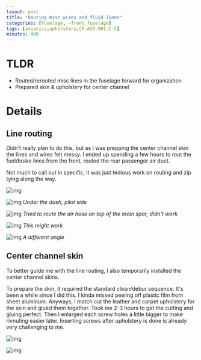 ```yaml
---
layout: post
title: "Routing misc wires and fluid lines"
categories: [Fuselage, ~front_fuselage]
tags: [avionics,upholstery,CF-ASS-001-C-C]
minutes: 480
---
```


# TLDR

- Routed/rerouted misc lines in the fuselage forward for organization
- Prepared skin & upholstery for center channel

# Details

## Line routing

Didn't really plan to do this, but as I was prepping the center channel skin the lines and wires felt messy. I ended up spending a few hours to rout the fuel/brake lines from the front, routed the rear passenger air duct.

Not much to call out in specific, it was just tedious work on routing and zip tying along the way.

![img](https://lh3.googleusercontent.com/pw/AP1GczOYX0_CsLSds7fwNUIoDI5Vox1LUw5OPbYwl9K2XLXsKTa2ZukGmwh4I0gW3TAlT1VSlhm5UPgEmUUbWZGsw_Sw7LEh-d_lojRV96WV7-MilgPPM1C4z_U1q-xph_blQBIYYpEborjMiWyoeHIqrlWLdg=w1252-h1664-s-no-gm?authuser=0)

![img](https://lh3.googleusercontent.com/pw/AP1GczMnZUd7bwMfFQA4MFd4FG1wHOdgZynwWGIgVIEUIZ_8nOqZvO8KaqKntmOGOh5M341bTJ1SDjINf1xXxDVBf5G0HJ4iZM0ZzrO_vZjDMNTtVM6m6qB-m4oiZeWsxHnKk9YPJ5_5YdXa6OMdKXKW1_fZ5w=w1252-h1664-s-no-gm?authuser=0)
_Under the dash, pilot side_

![img](https://lh3.googleusercontent.com/pw/AP1GczNjoVy9b75A0At75V1K_HFFr8NY0C_84Iiqa2rGvfdoGaKC1Cfju6B4JHz4LRxRYC5nPkjARoZk4SZto81XwqClteAjak--D2Hmd2BQMMr4ClfN3j_sqteKVl6xQG6RPNLiJ4mUc36ry5blETdRj4NfPw=w1252-h1664-s-no-gm?authuser=0)
_Tried to route the air hose on top of the main spar, didn't work_

![img](https://lh3.googleusercontent.com/pw/AP1GczO3Mc8M_CDQlD-90JE4a-qPATA05bMyJsaE9stegPdPtTBS7YtwdTNZz_JaO1ZXQXl2h5-pNkxcESm-ds14FlYt-Tf-TE3sx3m-lVDPqOsMPRhMYhLCbaDC7NZijQMWx0jLekxCx59TkCm3e3gnaCubXA=w2210-h1664-s-no-gm?authuser=0)
_This might work_

![img](https://lh3.googleusercontent.com/pw/AP1GczOmWm9CW7-vWn-otsb2Jfm1vEHF-kh4S7_dew9msmL3hydZkp9bDxK5SXxrh-uUx3PqwNXgJjtQn8jjP0jnoUCRs7z7BY_dJZsD2l1h64PjTjTR7mDgsbqKx25Jqj3ZhHQFFMLnMTQ4vTft9dIAjH_kew=w2210-h1664-s-no-gm?authuser=0)
_A different angle_

## Center channel skin

To better guide me with the line routing, I also temporarily installed the center channel skins.

To prepare the skin, it required the standard clean/debur sequence. It's been a while since I did this. I kinda missed peeling off plastic film from sheet aluminum. Anyways, I match cut the leather and carpet upholstery for the skin and glued them together. Took me 2-3 hours to get the cutting and gluing perfect. Then I enlarged each screw holes a little bigger to make rivnuting easier later. Inserting screws after upholstery is done is already very challenging to me.

![img](https://lh3.googleusercontent.com/pw/AP1GczOW3LuHkChBxDOMkQ-NCjz2ArIM_r_bznQ_LLp999o4mE2nBKA3FruE2tUpou-oSNO7cVmHsfkBzBTGZiaDK-PZ2N1fCAlhqSbv428mWRsuY8NWCyxcP3TSKLoF8Ih9DpDju2pudp4b17dyLRM16CTRlw=w3648-h2736-s-no-gm?authuser=0)

![img](https://lh3.googleusercontent.com/pw/AP1GczPSH-aYaSNyMKKI3jIqLzqg-eh0TcdzHEnNf7k4UKLyEnRc4LBLbfOpWHlQxuozfCQY8w5ER4v_hGSlr2G3twv8FfJOcnZgXBPvCB6GW3opzmSDfkwZ65fZcUzQa3OoA5FTdiBfep5tqCCbkbPdwIzPpA=w4080-h3072-s-no-gm?authuser=0)
